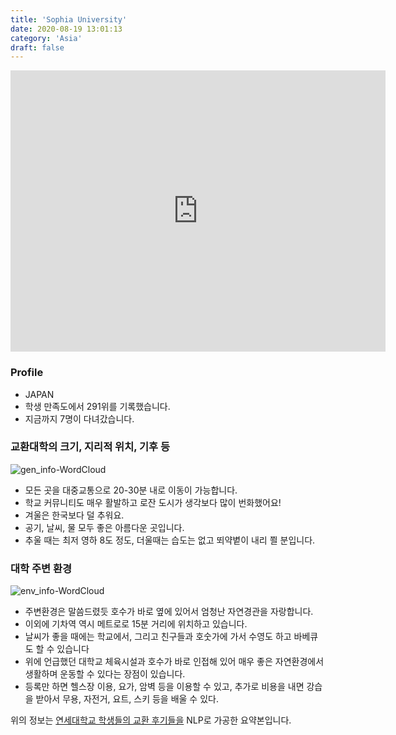 ```yaml
---
title: 'Sophia University'
date: 2020-08-19 13:01:13
category: 'Asia'
draft: false
---
```


<iframe
width="600"
height="450"
frameborder="0" style="border:0"
src="https://www.google.com/maps/embed/v1/place?key=AIzaSyC9e1AME-pVmWC4hBpFdu5S4dKzyepa3HQ&q=Sophia+University&center=35.6835627,139.7325889&zoom=14" allowfullscreen>
</iframe>

### Profile

* JAPAN
* 학생 만족도에서 291위를 기록했습니다.
* 지금까지 7명이 다녀갔습니다. 

### 교환대학의 크기, 지리적 위치, 기후 등

![gen_info-WordCloud](../univ_wordclouds_okt/gen_info/JP000026_gen_info_okt.png)

* 모든 곳을 대중교통으로 20-30분 내로 이동이 가능합니다.
* 학교 커뮤니티도 매우 활발하고 로잔 도시가 생각보다 많이 번화했어요!
* 겨울은 한국보다 덜 추워요.
* 공기, 날씨, 물 모두 좋은 아름다운 곳입니다.
* 추울 때는 최저 영하 8도 정도, 더울때는 습도는 없고 뙤약볕이 내리 쬘 분입니다.

### 대학 주변 환경

![env_info-WordCloud](../univ_wordclouds_okt/env_info/JP000026_env_info_okt.png)

* 주변환경은 말씀드렸듯 호수가 바로 옆에 있어서 엄청난 자연경관을 자랑합니다.
* 이외에 기차역 역시 메트로로 15분 거리에 위치하고 있습니다.
* 날씨가 좋을 때에는 학교에서, 그리고 친구들과 호숫가에 가서 수영도 하고 바베큐도 할 수 있습니다
* 위에 언급했던 대학교 체육시설과 호수가 바로 인접해 있어 매우 좋은 자연환경에서 생활하며 운동할 수 있다는 장점이 있습니다.
* 등록만 하면 헬스장 이용, 요가, 암벽 등을 이용할 수 있고, 추가로 비용을 내면 강습을 받아서 무용, 자전거, 요트, 스키 등을 배울 수 있다.


위의 정보는 [연세대학교 학생들의 교환 후기들을](http://oia.yonsei.ac.kr/partner/expReport.asp?ucode=JP000026&bgbn=A) NLP로 가공한 요약본입니다. 
